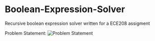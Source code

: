 # Boolean-Expression-Solver
Recursive boolean expression solver written for a ECE208 assigment

Problem Statement:
![Problem Statement](https://user-images.githubusercontent.com/61364811/180076481-e0a92b7c-9710-47b3-9e61-653a02e54b84.png)